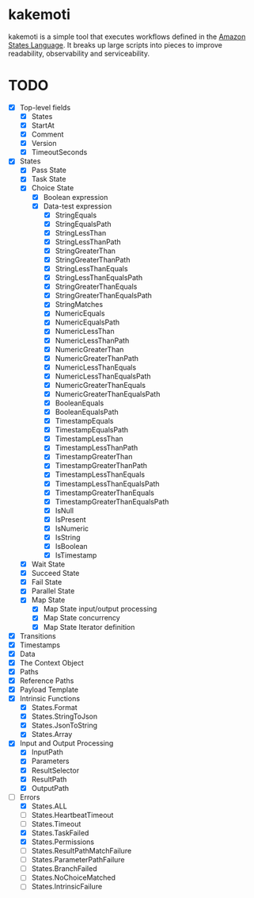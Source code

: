 # kakemoti
kakemoti is a simple tool that executes workflows defined in the [Amazon States Language](https://states-language.net/). It breaks up large scripts into pieces to improve readability, observability and serviceability.

# TODO
- [x] Top-level fields
  - [x] States
  - [x] StartAt
  - [x] Comment
  - [x] Version
  - [x] TimeoutSeconds
- [x] States
  - [x] Pass State
  - [x] Task State
  - [x] Choice State
    - [x] Boolean expression
    - [x] Data-test expression
      - [x] StringEquals
      - [x] StringEqualsPath
      - [x] StringLessThan
      - [x] StringLessThanPath
      - [x] StringGreaterThan
      - [x] StringGreaterThanPath
      - [x] StringLessThanEquals
      - [x] StringLessThanEqualsPath
      - [x] StringGreaterThanEquals
      - [x] StringGreaterThanEqualsPath
      - [x] StringMatches
      - [x] NumericEquals
      - [x] NumericEqualsPath
      - [x] NumericLessThan
      - [x] NumericLessThanPath
      - [x] NumericGreaterThan
      - [x] NumericGreaterThanPath
      - [x] NumericLessThanEquals
      - [x] NumericLessThanEqualsPath
      - [x] NumericGreaterThanEquals
      - [x] NumericGreaterThanEqualsPath
      - [x] BooleanEquals
      - [x] BooleanEqualsPath
      - [x] TimestampEquals
      - [x] TimestampEqualsPath
      - [x] TimestampLessThan
      - [x] TimestampLessThanPath
      - [x] TimestampGreaterThan
      - [x] TimestampGreaterThanPath
      - [x] TimestampLessThanEquals
      - [x] TimestampLessThanEqualsPath
      - [x] TimestampGreaterThanEquals
      - [x] TimestampGreaterThanEqualsPath
      - [x] IsNull
      - [x] IsPresent
      - [x] IsNumeric
      - [x] IsString
      - [x] IsBoolean
      - [x] IsTimestamp
  - [x] Wait State
  - [x] Succeed State
  - [x] Fail State
  - [x] Parallel State
  - [x] Map State
    - [x] Map State input/output processing
    - [x] Map State concurrency
    - [x] Map State Iterator definition
- [x] Transitions
- [x] Timestamps
- [x] Data
- [x] The Context Object
- [x] Paths
- [x] Reference Paths
- [x] Payload Template
- [x] Intrinsic Functions
  - [x] States.Format
  - [x] States.StringToJson
  - [x] States.JsonToString
  - [x] States.Array
- [x] Input and Output Processing
  - [x] InputPath
  - [x] Parameters
  - [x] ResultSelector
  - [x] ResultPath
  - [x] OutputPath
- [ ] Errors
  - [x] States.ALL
  - [ ] States.HeartbeatTimeout
  - [ ] States.Timeout
  - [x] States.TaskFailed
  - [x] States.Permissions
  - [ ] States.ResultPathMatchFailure
  - [ ] States.ParameterPathFailure
  - [ ] States.BranchFailed
  - [ ] States.NoChoiceMatched
  - [ ] States.IntrinsicFailure

